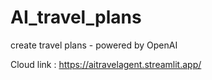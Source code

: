 # AI_travel_plans
create travel plans - powered by OpenAI


Cloud link : https://aitravelagent.streamlit.app/
